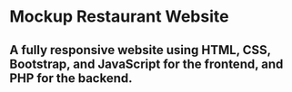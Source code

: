 
# Mockup Restaurant Website
## A fully responsive website using HTML, CSS, Bootstrap, and JavaScript for the frontend, and PHP for the backend.

